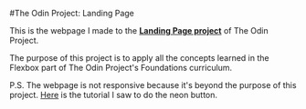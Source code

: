 #The Odin Project: Landing Page

This is the webpage I made to the **[Landing Page project](https://www.theodinproject.com/lessons/foundations-landing-page)** of The Odin Project.

The purpose of this project is to apply all the concepts learned in the Flexbox part of The Odin Project's Foundations curriculum.

P.S. The webpage is not responsive because it's beyond the purpose of this project.
[Here](https://www.youtube.com/watch?v=6xNcXwC6ikQ) is the tutorial I saw to do the neon button.